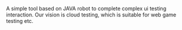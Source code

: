 A simple tool based on JAVA robot to complete complex ui testing interaction.
Our vision is cloud testing, which is suitable for web game testing etc.